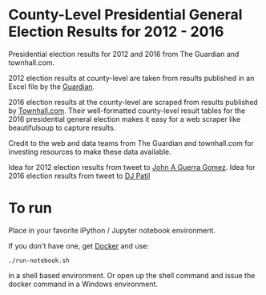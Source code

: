 # County-Level Presidential General Election Results for 2012 - 2016
Presidential election results for 2012 and 2016 from The Guardian and townhall.com. 

2012 election results at county-level are taken from results published in an Excel file by the [Guardian](https://www.theguardian.com/news/datablog/2012/nov/07/us-2012-election-county-results-download#data).

2016 election results at the county-level are scraped from results published by [Townhall.com](http://townhall.com/election/2016/president/). Their well-formatted county-level result tables for the 2016 presidential general election makes it easy for a web scraper like beautifulsoup to capture results.

Credit to the web and data teams from The Guardian and townhall.com for investing resources to make these data available.

Idea for 2012 election results from tweet to [John A Guerra Gomez](https://twitter.com/duto_guerra/status/790171584665378816). Idea for 2016 election results from tweet to [DJ Patil](https://twitter.com/dpatil/status/796902611622436864)

# To run

Place in your favorite iPython / Jupyter notebook environment.

If you don't have one, get [Docker](http://docker.com) and use:

```
./run-notebook.sh
```

in a shell based environment.  Or open up the shell command and issue the docker command in a Windows environment.
